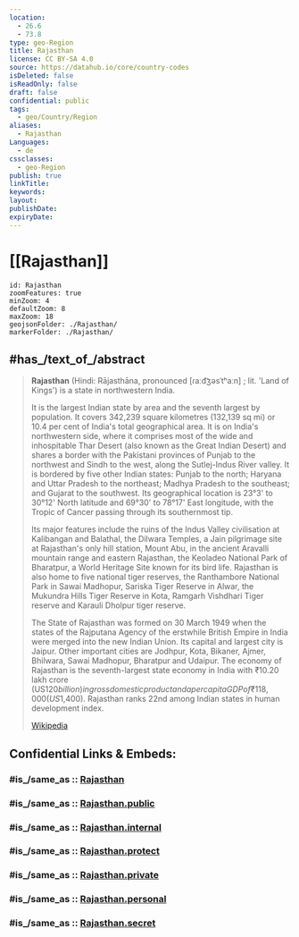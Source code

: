 ```yaml
---
location:
  - 26.6
  - 73.8
type: geo-Region
title: Rajasthan
license: CC BY-SA 4.0
source: https://datahub.io/core/country-codes
isDeleted: false
isReadOnly: false
draft: false
confidential: public
tags:
  - geo/Country/Region
aliases:
  - Rajasthan
Languages:
  - de
cssclasses:
  - geo-Region
publish: true
linkTitle:
keywords:
layout:
publishDate:
expiryDate:
---
```


# [[Rajasthan]]  

```leaflet
id: Rajasthan
zoomFeatures: true 
minZoom: 4 
defaultZoom: 8 
maxZoom: 18
geojsonFolder: ./Rajasthan/
markerFolder: ./Rajasthan/
```

## #has_/text_of_/abstract 

> **Rajasthan** (Hindi: Rājasthāna, pronounced [ɾaːd͡ʒəsˈtʰaːn] ; lit. 'Land of Kings') 
> is a state in northwestern India. 
> 
> It is the largest Indian state by area and the seventh largest by population. 
> It covers 342,239 square kilometres (132,139 sq mi) 
> or 10.4 per cent of India's total geographical area. It is on India's northwestern side, where it comprises most of the wide and inhospitable Thar Desert (also known as the Great Indian Desert) and shares a border with the Pakistani provinces of Punjab to the northwest and Sindh to the west, along the Sutlej-Indus River valley. It is bordered by five other Indian states: Punjab to the north; Haryana and Uttar Pradesh to the northeast; Madhya Pradesh to the southeast; and Gujarat to the southwest. Its geographical location is 23°3' to 30°12' North latitude and 69°30' to 78°17' East longitude, with the Tropic of Cancer passing through its southernmost tip.
>
> Its major features include the ruins of the Indus Valley civilisation at Kalibangan and Balathal, the Dilwara Temples, a Jain pilgrimage site at Rajasthan's only hill station, Mount Abu, in the ancient Aravalli mountain range and eastern Rajasthan, the Keoladeo National Park of Bharatpur, a World Heritage Site known for its bird life. Rajasthan is also home to five national tiger reserves, the Ranthambore National Park in Sawai Madhopur, Sariska Tiger Reserve in Alwar, the Mukundra Hills Tiger Reserve in Kota, Ramgarh Vishdhari Tiger reserve and Karauli Dholpur tiger reserve.
>
> The State of Rajasthan was formed on 30 March 1949 when the states of the Rajputana Agency of the erstwhile British Empire in India were merged into the new Indian Union. Its capital and largest city is Jaipur. Other important cities are Jodhpur, Kota, Bikaner, Ajmer, Bhilwara, Sawai Madhopur, Bharatpur and Udaipur. The economy of Rajasthan is the seventh-largest state economy in India with ₹10.20 lakh crore (US$120 billion) in gross domestic product and a per capita GDP of ₹118,000 (US$1,400). Rajasthan ranks 22nd among Indian states in human development index.
>
> [Wikipedia](https://en.wikipedia.org/wiki/Rajasthan)  



## Confidential Links & Embeds: 

### #is_/same_as :: [Rajasthan](/_Standards/Earth/Continent/Asia/Asia~South/India/States~India/Rajasthan.md) 

### #is_/same_as :: [Rajasthan.public](/_public/Earth/Continent/Asia/Asia~South/India/States~India/Rajasthan.public.md) 

### #is_/same_as :: [Rajasthan.internal](/_internal/Earth/Continent/Asia/Asia~South/India/States~India/Rajasthan.internal.md) 

### #is_/same_as :: [Rajasthan.protect](/_protect/Earth/Continent/Asia/Asia~South/India/States~India/Rajasthan.protect.md) 

### #is_/same_as :: [Rajasthan.private](/_private/Earth/Continent/Asia/Asia~South/India/States~India/Rajasthan.private.md) 

### #is_/same_as :: [Rajasthan.personal](/_personal/Earth/Continent/Asia/Asia~South/India/States~India/Rajasthan.personal.md) 

### #is_/same_as :: [Rajasthan.secret](/_secret/Earth/Continent/Asia/Asia~South/India/States~India/Rajasthan.secret.md)

